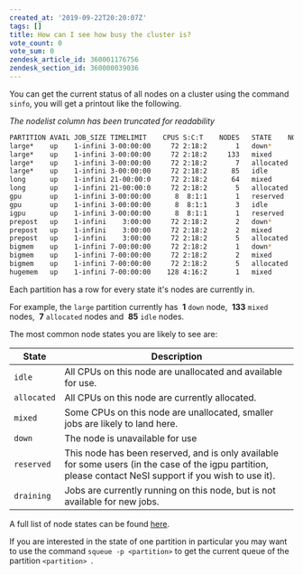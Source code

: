 ```yaml
---
created_at: '2019-09-22T20:20:07Z'
tags: []
title: How can I see how busy the cluster is?
vote_count: 0
vote_sum: 0
zendesk_article_id: 360001176756
zendesk_section_id: 360000039036
---
```


You can get the current status of all nodes on a cluster using the
command `sinfo`, you will get a printout like the following.

*The nodelist column has been truncated for readability*

```sh
PARTITION AVAIL JOB_SIZE TIMELIMIT    CPUS S:C:T    NODES   STATE    NODELIST
large*    up    1-infini 3-00:00:00     72 2:18:2       1   down*      wbn128
large*    up    1-infini 3-00:00:00     72 2:18:2     133   mixed      wbn[009-020...
large*    up    1-infini 3-00:00:00     72 2:18:2       7   allocated  wbn[031,038
large*    up    1-infini 3-00:00:00     72 2:18:2      85   idle       wbn[021,037...
long      up    1-infini 21-00:00:0     72 2:18:2      64   mixed      wbn[009-020...
long      up    1-infini 21-00:00:0     72 2:18:2       5   allocated  wbn[031,077...
gpu       up    1-infini 3-00:00:00      8  8:1:1       1   reserved   vgpuwbg004
gpu       up    1-infini 3-00:00:00      8  8:1:1       3   idle       vgpuwbg[001-003]
igpu      up    1-infini 3-00:00:00      8  8:1:1       1   reserved   vgpuwbg004
prepost   up    1-infini    3:00:00     72 2:18:2       2   down*      wbl[003,005]
prepost   up    1-infini    3:00:00     72 2:18:2       2   mixed      wbl[002,010]
prepost   up    1-infini    3:00:00     72 2:18:2       5   allocated  wbl[001,004...
bigmem    up    1-infini 7-00:00:00     72 2:18:2       1   down*      wbl003
bigmem    up    1-infini 7-00:00:00     72 2:18:2       2   mixed      wbl[002,010]
bigmem    up    1-infini 7-00:00:00     72 2:18:2       5   allocated  wbl[001,004...
hugemem   up    1-infini 7-00:00:00    128 4:16:2       1   mixed      wbh001
```

Each partition has a row for every state it's nodes are currently in.

For example, the `large` partition currently has  **1** `down` node, 
**133** `mixed` nodes,  **7** `allocated` nodes and  **85** `idle`
nodes.

The most common node states you are likely to see are:

|  State      | Description                                                                                                                                               |
|-------------|-----------------------------------------------------------------------------------------------------------------------------------------------------------|
| `idle`      | All CPUs on this node are unallocated and available for use.                                                                                              |
| `allocated` | All CPUs on this node are currently allocated.                                                                                                            |
| `mixed`     | Some CPUs on this node are unallocated, smaller jobs are likely to land here.                                                                             |
| `down`      | The node is unavailable for use                                                                                                                           |
| `reserved`  | This node has been reserved, and is only available for some users (in the case of the igpu partition, please contact NeSI support if you wish to use it). |
| `draining`  | Jobs are currently running on this node, but is not available for new jobs.                                                                               |

A full list of node states can be found
[here](https://slurm.schedmd.com/sinfo.html#lbAG).

If you are interested in the state of one partition in particular you
may want to use the command `squeue -p <partition>` to get the current
queue of the partition `<partition> `.